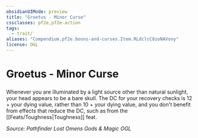 ```yaml
---
obsidianUIMode: preview
title: "Groetus - Minor Curse"
cssclasses: pf2e,pf2e-action
tags:
  - trait/
aliases: "Compendium.pf2e.boons-and-curses.Item.RLdclcC8zoNAVony"
license: OGL
---
```

# Groetus - Minor Curse

### 






Whenever you are illuminated by a light source other than natural sunlight, your head appears to be a bare skull. The DC for your recovery checks is 12 + your dying value, rather than 10 + your dying value, and you don't benefit from effects that reduce the DC, such as from the [[Feats/Toughness|Toughness]] feat.

*Source: Pathfinder Lost Omens Gods & Magic*
*OGL*